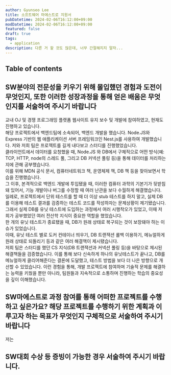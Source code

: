 ```yaml
---
author: Gyunseo Lee
title: 소프트웨어 마에스트로 지원서
pubDatetime: 2024-02-06T16:12:00+09:00
modDatetime: 2024-02-06T16:12:00+09:00
featured: false
draft: true
tags:
  - application
description: 다른 거 할 것도 많은데, 너무 간절해지지 말자...
---
```


## Table of contents

## SW분야의 전문성을 키우기 위해 몰입했던 경험과 도전이 무엇인지, 또한 이러한 성장과정을 통해 얻은 배움은 무엇인지를 서술하여 주시기 바랍니다

교내 OJ 및 경쟁 프로그래밍 플랫폼 웹사이트 유지 보수 및 개발에 참여하였고, 현재도 진행하고 있습니다.  
해당 프로젝트에서 백엔드팀에 소속되어, 백엔드 개발을 했습니다. Node.JS와 Express 기반의 웹 애플리케이션 서버 프레임워크인 Nest.js를 사용하여 개발했습니다. 저와 저희 팀은 프로젝트를 길게 내다보고 스터디를 진행했었습니다.  
클라이언트에서 데이터를 요청했을 때, Node.JS 와 DB에서 구체적으로 어떤 방식(예: TCP, HTTP, node의 스레드 풀, 그리고 DB 커넥션 풀링 등)을 통해 데이터를 처리하는지에 관해 공부했습니다.  
이를 위해 MDN 공식 문서, 컴퓨터네트워크 책, 운영체제 책, DB 책 등을 찾아보면서 학습을 진행했습니다.  
그 이후, 본격적으로 백엔드 개발에 투입됐을 때, 이러한 컴퓨터 과학의 기본기가 뒷받침돼 있어서, 기능 개발이나 버그를 수정할 때 여러 난관을 보다 수월하게 해결했습니다.
일례로, 프로젝트에서 단위 테스트를 할 때 더 이상 stub 테스트를 하지 말고, 실제 DB를 이용해 테스트 결과를 검증하는 테스트 코드를 작성하자는 문제상황이 제기됐습니다.
그래서 실제 DB를 유닛 테스트에 도입하는 과정에서 여러 시행착오가 있었고, 이때 저희가 공부했었던 여러 전산학 지식이 중요한 역할을 했었습니다.  
한 개의 유닛 테스트가 종료됐을 때, DB가 원래 상태로 복구되는 것이 보장돼야 하는 이슈가 있었습니다.  
이때, 유닛 테스트 별로 도커 컨테이너 띄우기, DB 트랜잭션 롤백 이용하기, 메뉴얼하게 원래 상태로 되돌리기 등과 같은 여러 해결책이 제시됐습니다.  
저희 팀은 스터디를 했던 CS 지식(DB 트랜잭션과 커넥션 풀링 등)을 바탕으로 제시된 해결책들을 검증했습니다.
이를 통해 보다 신속하게 하나의 유닛테스트가 끝나고, DB를 메뉴얼하게 클리어해준다는 결론에 도달했고, 테스트 방법을 보다 더 나은 방향으로 개선할 수 있었습니다.
이런 경험을 통해, 개발 프로젝트에 참여하며 기술적 문제를 해결하는 능력을 키웠을 뿐만 아니라, 팀원들과 지속적으로 소통하며 진행하는 학습의 중요성을 깊이 이해했습니다.

## SW마에스트로 과정 참여를 통해 어떠한 프로젝트를 수행하고 싶은가요? 해당 프로젝트를 수행하기 위한 계획과 이루고자 하는 목표가 무엇인지 구체적으로 서술하여 주시기 바랍니다

저는

## SW대회 수상 등 증빙이 가능한 경우 서술하여 주시기 바랍니다.
